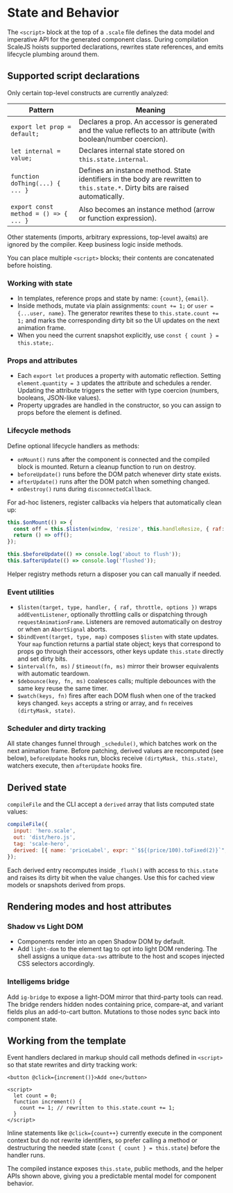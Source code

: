 # State and Behavior

The `<script>` block at the top of a `.scale` file defines the data model and imperative API for the generated component class. During compilation ScaleJS hoists supported declarations, rewrites state references, and emits lifecycle plumbing around them.

## Supported script declarations
Only certain top-level constructs are currently analyzed:

| Pattern                          | Meaning                                                   |
|----------------------------------|-----------------------------------------------------------|
| `export let prop = default;`     | Declares a prop. An accessor is generated and the value reflects to an attribute (with boolean/number coercion). |
| `let internal = value;`          | Declares internal state stored on `this.state.internal`.  |
| `function doThing(...) { ... }`  | Defines an instance method. State identifiers in the body are rewritten to `this.state.*`. Dirty bits are raised automatically. |
| `export const method = () => { ... }` | Also becomes an instance method (arrow or function expression). |

Other statements (imports, arbitrary expressions, top-level awaits) are ignored by the compiler. Keep business logic inside methods.

You can place multiple `<script>` blocks; their contents are concatenated before hoisting.

### Working with state
- In templates, reference props and state by name: `{count}`, `{email}`.
- Inside methods, mutate via plain assignments: `count += 1;` or `user = {...user, name}`. The generator rewrites these to `this.state.count += 1;` and marks the corresponding dirty bit so the UI updates on the next animation frame.
- When you need the current snapshot explicitly, use `const { count } = this.state;`.

### Props and attributes
- Each `export let` produces a property with automatic reflection. Setting `element.quantity = 3` updates the attribute and schedules a render. Updating the attribute triggers the setter with type coercion (numbers, booleans, JSON-like values).
- Property upgrades are handled in the constructor, so you can assign to props before the element is defined.

### Lifecycle methods
Define optional lifecycle handlers as methods:

- `onMount()` runs after the component is connected and the compiled block is mounted. Return a cleanup function to run on destroy.
- `beforeUpdate()` runs before the DOM patch whenever dirty state exists.
- `afterUpdate()` runs after the DOM patch when something changed.
- `onDestroy()` runs during `disconnectedCallback`.

For ad-hoc listeners, register callbacks via helpers that automatically clean up:

```js
this.$onMount(() => {
  const off = this.$listen(window, 'resize', this.handleResize, { raf: true });
  return () => off();
});

this.$beforeUpdate(() => console.log('about to flush'));
this.$afterUpdate(() => console.log('flushed'));
```

Helper registry methods return a disposer you can call manually if needed.

### Event utilities
- `$listen(target, type, handler, { raf, throttle, options })` wraps `addEventListener`, optionally throttling calls or dispatching through `requestAnimationFrame`. Listeners are removed automatically on destroy or when an `AbortSignal` aborts.
- `$bindEvent(target, type, map)` composes `$listen` with state updates. Your `map` function returns a partial state object; keys that correspond to props go through their accessors, other keys update `this.state` directly and set dirty bits.
- `$interval(fn, ms)` / `$timeout(fn, ms)` mirror their browser equivalents with automatic teardown.
- `$debounce(key, fn, ms)` coalesces calls; multiple debounces with the same key reuse the same timer.
- `$watch(keys, fn)` fires after each DOM flush when one of the tracked keys changed. `keys` accepts a string or array, and `fn` receives `(dirtyMask, state)`.

### Scheduler and dirty tracking
All state changes funnel through `_schedule()`, which batches work on the next animation frame. Before patching, derived values are recomputed (see below), `beforeUpdate` hooks run, blocks receive `(dirtyMask, this.state)`, watchers execute, then `afterUpdate` hooks fire.

## Derived state
`compileFile` and the CLI accept a `derived` array that lists computed state values:

```js
compileFile({
  input: 'hero.scale',
  out: 'dist/hero.js',
  tag: 'scale-hero',
  derived: [{ name: 'priceLabel', expr: "`$${(price/100).toFixed(2)}`", deps: ['price'] }]
});
```

Each derived entry recomputes inside `_flush()` with access to `this.state` and raises its dirty bit when the value changes. Use this for cached view models or snapshots derived from props.

## Rendering modes and host attributes
### Shadow vs Light DOM
- Components render into an open Shadow DOM by default.
- Add `light-dom` to the element tag to opt into light DOM rendering. The shell assigns a unique `data-sws` attribute to the host and scopes injected CSS selectors accordingly.

### Intelligems bridge
Add `ig-bridge` to expose a light-DOM mirror that third-party tools can read. The bridge renders hidden nodes containing price, compare-at, and variant fields plus an add-to-cart button. Mutations to those nodes sync back into component state.

## Working from the template
Event handlers declared in markup should call methods defined in `<script>` so that state rewrites and dirty tracking work:

```scale
<button @click={increment()}>Add one</button>

<script>
  let count = 0;
  function increment() {
    count += 1; // rewritten to this.state.count += 1;
  }
</script>
```

Inline statements like `@click={count++}` currently execute in the component context but do not rewrite identifiers, so prefer calling a method or destructuring the needed state (`const { count } = this.state`) before the handler runs.

The compiled instance exposes `this.state`, public methods, and the helper APIs shown above, giving you a predictable mental model for component behavior.
